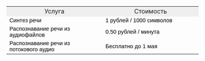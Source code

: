 <table style="width: 100%;">
	<tbody>
		<tr>
			<td style="width: 50%; text-align: center; background-color: rgb(239, 239, 239);">Услуга</td>
			<td style="width: 50%; text-align: center; background-color: rgb(239, 239, 239);">Стоимость</td>
		</tr>
		<tr>
			<td style="width: 50.0000%;"><span id="isPasted" style="font-size:11pt;font-family:Arial;color:#000000;background-color:transparent;font-weight:400;font-style:normal;font-variant:normal;text-decoration:none;vertical-align:baseline;white-space:pre;white-space:pre-wrap;">Синтез речи</span>
				<br>
			</td>
			<td style="width: 50.0000%;"><span id="isPasted" style="font-size:11pt;font-family:Arial;color:#000000;background-color:transparent;font-weight:400;font-style:normal;font-variant:normal;text-decoration:none;vertical-align:baseline;white-space:pre;white-space:pre-wrap;">1 рублей&nbsp;/ 1000 символов</span></td>
		</tr>
		<tr>
			<td style="width: 50.0000%;"><span id="isPasted" style="font-size:11pt;font-family:Arial;color:#000000;background-color:transparent;font-weight:400;font-style:normal;font-variant:normal;text-decoration:none;vertical-align:baseline;white-space:pre;white-space:pre-wrap;">Распознавание речи из аудиофайлов</span>
				<br>
			</td>
			<td style="width: 50.0000%;"><span id="isPasted" style="font-size:11pt;font-family:Arial;color:#000000;background-color:transparent;font-weight:400;font-style:normal;font-variant:normal;text-decoration:none;vertical-align:baseline;white-space:pre;white-space:pre-wrap;">0.50 рублей&nbsp;/ минута</span>
				<br>
			</td>
		</tr>
		<tr>
			<td style="width: 50.0000%;"><span id="isPasted" style="font-size:11pt;font-family:Arial;color:#000000;background-color:transparent;font-weight:400;font-style:normal;font-variant:normal;text-decoration:none;vertical-align:baseline;white-space:pre;white-space:pre-wrap;">Распознавание речи из потокового аудио</span>
				<br>
			</td>
			<td style="width: 50.0000%;"><span id="isPasted" style="font-size:11pt;font-family:Arial;color:#000000;background-color:transparent;font-weight:400;font-style:normal;font-variant:normal;text-decoration:none;vertical-align:baseline;white-space:pre;white-space:pre-wrap;">Бесплатно до 1 мая</span>
				<br>
			</td>
		</tr>
	</tbody>
</table>
